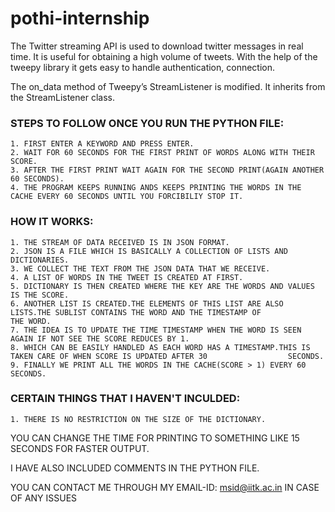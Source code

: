 # pothi-internship
The Twitter streaming API is used to download twitter messages in real time. It is useful for obtaining a high volume of tweets.
With the help of the tweepy library it gets easy to handle authentication, connection. 

The on_data method of Tweepy’s StreamListener is modified. It inherits from the StreamListener class.

### STEPS TO FOLLOW ONCE YOU RUN THE PYTHON FILE:
	1. FIRST ENTER A KEYWORD AND PRESS ENTER.
	2. WAIT FOR 60 SECONDS FOR THE FIRST PRINT OF WORDS ALONG WITH THEIR SCORE.
	3. AFTER THE FIRST PRINT WAIT AGAIN FOR THE SECOND PRINT(AGAIN ANOTHER 60 SECONDS).
	4. THE PROGRAM KEEPS RUNNING ANDS KEEPS PRINTING THE WORDS IN THE CACHE EVERY 60 SECONDS UNTIL YOU FORCIBILIY STOP IT.

### HOW IT WORKS:
	1. THE STREAM OF DATA RECEIVED IS IN JSON FORMAT.
	2. JSON IS A FILE WHICH IS BASICALLY A COLLECTION OF LISTS AND DICTIONARIES.
	3. WE COLLECT THE TEXT FROM THE JSON DATA THAT WE RECEIVE.
	4. A LIST OF WORDS IN THE TWEET IS CREATED AT FIRST.
	5. DICTIONARY IS THEN CREATED WHERE THE KEY ARE THE WORDS AND VALUES IS THE SCORE.
	6. ANOTHER LIST IS CREATED.THE ELEMENTS OF THIS LIST ARE ALSO LISTS.THE SUBLIST CONTAINS THE WORD AND THE TIMESTAMP OF            THE WORD.
	7. THE IDEA IS TO UPDATE THE TIME TIMESTAMP WHEN THE WORD IS SEEN AGAIN IF NOT SEE THE SCORE REDUCES BY 1. 
	8. WHICH CAN BE EASILY HANDLED AS EACH WORD HAS A TIMESTAMP.THIS IS TAKEN CARE OF WHEN SCORE IS UPDATED AFTER 30                  SECONDS.
	9. FINALLY WE PRINT ALL THE WORDS IN THE CACHE(SCORE > 1) EVERY 60 SECONDS.

### CERTAIN THINGS THAT I HAVEN'T INCULDED:
	1. THERE IS NO RESTRICTION ON THE SIZE OF THE DICTIONARY.

YOU CAN CHANGE THE TIME FOR PRINTING TO SOMETHING LIKE 15 SECONDS FOR FASTER OUTPUT.

I HAVE ALSO INCLUDED COMMENTS IN THE PYTHON FILE.

YOU CAN CONTACT ME THROUGH MY EMAIL-ID: msid@iitk.ac.in IN CASE OF ANY ISSUES
